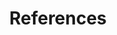 ---
layout: layout.pug
navigationTitle: References
excerpt: 
title: References
menuWeight: 7
model: /services/spark/data.yml
render: mustache
featureMaturity:
---